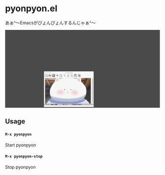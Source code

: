 # pyonpyon.el

あぁ^～Emacsがぴょんぴょんするんじゃぁ^～

![pyonpyon](image/pyonpyon.gif)

## Usage

#### `M-x pyonpyon`

Start pyonpyon

#### `M-x pyonpyon-stop`

Stop pyonpyon
